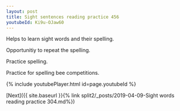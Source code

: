 ```yaml
---
layout: post
title: Sight sentences reading practice 456
youtubeId: Ki9u-OJaw60
---
```

 
 
Helps to learn sight words and their spelling.

Opportunitiy to repeat the spelling. 

Practice spelling. 
 
Practice for spelling bee competitions. 
 
{% include youtubePlayer.html id=page.youtubeId %}
 
 

[Next]({{ site.baseurl }}{% link  split2/_posts/2019-04-09-Sight words reading practice 304.md%})
 
